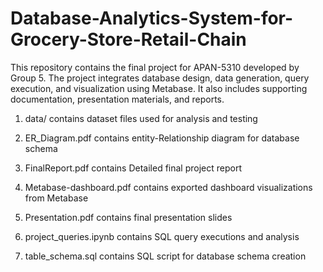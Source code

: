 # Database-Analytics-System-for-Grocery-Store-Retail-Chain

This repository contains the final project for APAN-5310 developed by Group 5. The project integrates database design, data generation, query execution, and visualization using Metabase. It also includes supporting documentation, presentation materials, and reports.

1. data/ contains dataset files used for analysis and testing

2. ER_Diagram.pdf contains entity-Relationship diagram for database schema

3. FinalReport.pdf contains Detailed final project report

4. Metabase-dashboard.pdf contains exported dashboard visualizations from Metabase

5. Presentation.pdf contains final presentation slides

6. project_queries.ipynb contains SQL query executions and analysis

7. table_schema.sql contains SQL script for database schema creation
